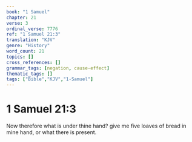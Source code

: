 ```yaml
---
book: "1 Samuel"
chapter: 21
verse: 3
ordinal_verse: 7776
ref: "1 Samuel 21:3"
translation: "KJV"
genre: "History"
word_count: 21
topics: []
cross_references: []
grammar_tags: [negation, cause-effect]
thematic_tags: []
tags: ["Bible","KJV","1-Samuel"]
---
```


# 1 Samuel 21:3

Now therefore what is under thine hand? give me five loaves of bread in mine hand, or what there is present.
